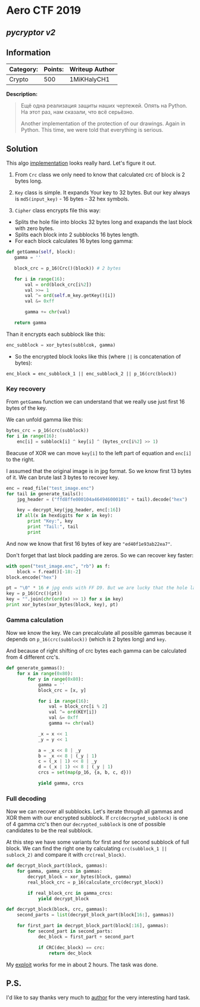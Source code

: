 # __Aero CTF 2019__ 
## _pycryptor v2_

## Information
**Category:** | **Points:** | **Writeup Author**
--- | --- | ---
Crypto | 500 | 1MiKHalyCH1

**Description:** 

> Ещё одна реализация защиты наших чертежей. Опять на Python. На этот раз, нам сказали, что всё серьёзно.
>
> Another implementation of the protection of our drawings. Again in Python. This time, we were told that everything is serious.

## Solution
This algo [implementation](pycryptor_v2.py) looks really hard. Let's figure it out.

1) From `Crc` class we only need to know that calculated crc of block is 2 bytes long.

2) `Key` class is simple. It expands Your key to 32 bytes. But our key always is `md5(input_key)` - 16 bytes - 32 hex symbols.

3) `Cipher` class encrypts file this way:
 - Splits the hole file into blocks 32 bytes long and exapands the last block with zero bytes.
 - Splits each block into 2 subblocks 16 bytes length. 
 - For each block calculates 16 bytes long gamma:
 ```py
def getGamma(self, block):
    gamma = ''

    block_crc = p_16(Crc()(block)) # 2 bytes

    for i in range(16):
        val = ord(block_crc[i%2])
        val >>= 1
        val ^= ord(self.m_key.getKey()[i])
        val &= 0xff

        gamma += chr(val)

    return gamma
```
Than it encrypts each subblock like this:
```py
enc_subblock = xor_bytes(subblcok, gamma)
```
 - So the encrypted block looks like this (where `||` is concatenation of bytes):
```
enc_block = enc_subblock_1 || enc_subblock_2 || p_16(crc(block))
```

### Key recovery
From `getGamma` function we can understand that we really use just first 16 bytes of the key.

We can unfold gamma like this:
```py
bytes_crc = p_16(crc(subblock))
for i in range(16):
    enc[i] = subblock[i] ^ key[i] ^ (bytes_crc[i%2] >> 1)
```
Beacuse of XOR we can move `key[i]` to the left part of equation and `enc[i]` to the right.

I assumed that the original image is in jpg format. So we know first 13 bytes of it. We can brute last 3 bytes to recover key.

```py
enc = read_file("test_image.enc")
for tail in generate_tails():
    jpg_header = ("ffd8ffe000104a464946000101" + tail).decode("hex")

    key = decrypt_key(jpg_header, enc[:16])
    if all(x in hexdigits for x in key):
        print "Key:", key
        print "Tail:", tail
        print
```

And now we know that first 16 bytes of key are `"ed40f1e93ab22ea7"`.

Don't forget that last block padding are zeros. So we can recover key faster:
```py
with open("test_image.enc", "rb") as f:
    block = f.read()[-18:-2]
block.encode("hex")

pt = "\0" * 16 # jpg ends with FF D9. But we are lucky that the hole last subblock contains in padding
key = p_16(Crc()(pt))
key = "".join(chr(ord(x) >> 1) for x in key)
print xor_bytes(xor_bytes(block, key), pt)
```

### Gamma calculation
Now we know the key. We can precalculate all possible gammas because it depends on `p_16(crc(subblock))` (which is 2 bytes long) and `key`.

And because of right shifting of crc bytes each gamma can be calculated from 4 different crc's.

```py
def generate_gammas():
    for x in range(0x80):
        for y in range(0x80):
            gamma = ''
            block_crc = [x, y]

            for i in range(16):
                val = block_crc[i % 2]
                val ^= ord(KEY[i])
                val &= 0xff
                gamma += chr(val)

            _x = x << 1
            _y = y << 1

            a = _x << 8 | _y
            b = _x << 8 | (_y | 1)
            c = (_x | 1) << 8 | _y
            d = (_x | 1) << 8 | (_y | 1)
            crcs = set(map(p_16, {a, b, c, d}))

            yield gamma, crcs
```

### Full decoding
Now we can recover all subblocks. 
Let's iterate through all gammas and XOR them with our encrypted subblock. If `crc(decrypted_subblock)` is one of 4 gamma crc's then our `decrypted_subblock` is one of possible candidates to be the real subblock. 

At this step we have some variants for first and for second subblock of full block. We can find the right one by calculating `crc(subblock_1 || sublock_2)` and compare it with `crc(real_block)`.

```py
def decrypt_block_part(block, gammas):
    for gamma, gamma_crcs in gammas:
        decrypt_block = xor_bytes(block, gamma)
        real_block_crc = p_16(calculate_crc(decrypt_block))

        if real_block_crc in gamma_crcs:
            yield decrypt_block

def decrypt_block(block, crc, gammas):
    second_parts = list(decrypt_block_part(block[16:], gammas))

    for first_part in decrypt_block_part(block[:16], gammas):
        for second_part in second_parts:
            dec_block = first_part + second_part

            if CRC(dec_block) == crc:
                return dec_block
```

My [exploit](solver.py) works for me in about 2 hours. The task was done.


## P.S.
I'd like to say thanks very much to [author](https://ctftime.org/team/66222) for the very interesting hard task.